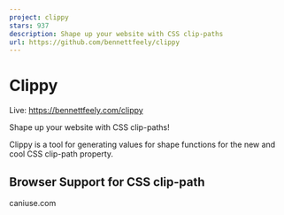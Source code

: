 ```yaml
---
project: clippy
stars: 937
description: Shape up your website with CSS clip-paths
url: https://github.com/bennettfeely/clippy
---
```


Clippy
======

Live: https://bennettfeely.com/clippy

Shape up your website with CSS clip-paths!

Clippy is a tool for generating values for shape functions for the new and cool CSS clip-path property.

Browser Support for CSS clip-path
---------------------------------

caniuse.com
